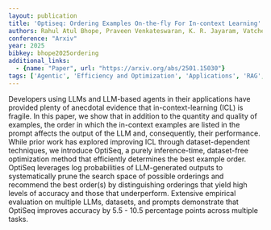 ```yaml
---
layout: publication
title: 'Optiseq: Ordering Examples On-the-fly For In-context Learning'
authors: Rahul Atul Bhope, Praveen Venkateswaran, K. R. Jayaram, Vatche Isahagian, Vinod Muthusamy, Nalini Venkatasubramanian
conference: "Arxiv"
year: 2025
bibkey: bhope2025ordering
additional_links:
  - {name: "Paper", url: "https://arxiv.org/abs/2501.15030"}
tags: ['Agentic', 'Efficiency and Optimization', 'Applications', 'RAG', 'Prompting', 'In-Context Learning']
---
```

Developers using LLMs and LLM-based agents in their applications have
provided plenty of anecdotal evidence that in-context-learning (ICL) is
fragile. In this paper, we show that in addition to the quantity and quality of
examples, the order in which the in-context examples are listed in the prompt
affects the output of the LLM and, consequently, their performance. While prior
work has explored improving ICL through dataset-dependent techniques, we
introduce OptiSeq, a purely inference-time, dataset-free optimization method
that efficiently determines the best example order. OptiSeq leverages log
probabilities of LLM-generated outputs to systematically prune the search space
of possible orderings and recommend the best order(s) by distinguishing
orderings that yield high levels of accuracy and those that underperform.
Extensive empirical evaluation on multiple LLMs, datasets, and prompts
demonstrate that OptiSeq improves accuracy by 5.5 - 10.5 percentage points
across multiple tasks.
